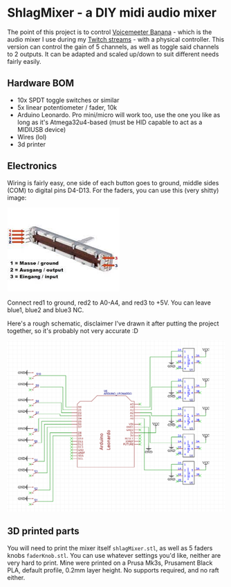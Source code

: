 # ShlagMixer - a DIY midi audio mixer

The point of this project is to control [Voicemeeter Banana](https://vb-audio.com/Voicemeeter/banana.htm) - which is the audio mixer I use during my [Twitch streams](https://twitch.tv/tiphedor) - with a physical controller. This version can control the gain of 5 channels, as well as toggle said channels to 2 outputs. It can be adapted and scaled up/down to suit different needs fairly easily.

## Hardware BOM

 - 10x SPDT toggle switches or similar
 - 5x linear potentiometer / fader, 10k
 - Arduino Leonardo. Pro mini/micro will work too, use the one you like as long as it's Atmega32u4-based (must be HID capable to act as a MIDIUSB device)
 - Wires (lol)
 - 3d printer
 
## Electronics
 
Wiring is fairly easy, one side of each button goes to ground, middle sides (COM) to digital pins D4-D13. For the faders, you can use this (very shitty) image: 
 
![](/pics/pinout.jpg)
 
Connect red1 to ground, red2 to A0-A4, and red3 to +5V. You can leave blue1, blue2 and blue3 NC.
 
Here's a rough schematic, disclaimer I've drawn it after putting the project together, so it's probably not very accurate :D 
 
![](/pics/schematics.png)

## 3D printed parts

You will need to print the mixer itself `shlagMixer.stl`, as well as 5 faders knobs `faderKnob.stl`. You can use whatever settings you'd like, neither are very hard to print. Mine were printed on a Prusa Mk3s, Prusament Black PLA, default profile, 0.2mm layer height. No supports required, and no raft either.
